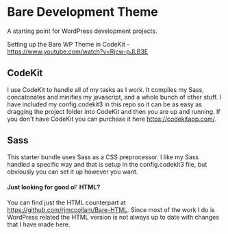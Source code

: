 # Bare Development Theme

A starting point for WordPress development projects.

Setting up the Bare WP Theme in CodeKit - https://www.youtube.com/watch?v=Rjcw-pJLB3E

## CodeKit
I use CodeKit to handle all of my tasks as I work. It compiles my Sass, concatonates and minifies my javascript, and a whole bunch of other stuff. I have included my config.codekit3 in this repo so it can be as easy as dragging the project folder into CodeKit and then you are up and running. If you don't have CodeKit you can purchase it here https://codekitapp.com/.

## Sass
This starter bundle uses Sass as a CSS preprocessor. I like my Sass handled a specific way and that is setup in the config.codekit3 file, but obviously you can set it up however you want.

#### Just looking for good ol' HTML?
You can find just the HTML counterpart at https://github.com/rjmccollam/Bare-HTML. Since most of the work I do is WordPress related the HTML version is not always up to date with changes that I have made here.